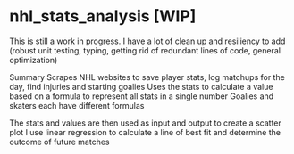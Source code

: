 # nhl_stats_analysis [WIP]
This is still a work in progress. I have a lot of clean up and resiliency to add  
(robust unit testing, typing, getting rid of redundant lines of code, general optimization)

Summary
Scrapes NHL websites to save player stats, log matchups for the day, find injuries and starting goalies
Uses the stats to calculate a value based on a formula to represent all stats in a single number
Goalies and skaters each have different formulas

The stats and values are then used as input and output to create a scatter plot
I use linear regression to calculate a line of best fit and determine the outcome of future matches
